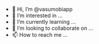 - 👋 Hi, I’m @vasumobiapp
- 👀 I’m interested in ...
- 🌱 I’m currently learning ...
- 💞️ I’m looking to collaborate on ...
- 📫 How to reach me ...

<!---
vasumobiapp/vasumobiapp is a ✨ special ✨ repository because its `README.md` (this file) appears on your GitHub profile.
You can click the Preview link to take a look at your changes.
--->
